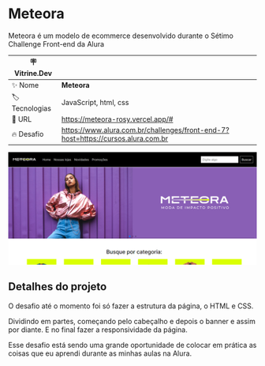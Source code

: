 # Meteora 

Meteora é um modelo de ecommerce desenvolvido durante o Sétimo Challenge Front-end da Alura

| :placard: Vitrine.Dev |     |
| -------------  | --- |
| :sparkles: Nome        | **Meteora**
| :label: Tecnologias | JavaScript, html, css
| :rocket: URL         | https://meteora-rosy.vercel.app/#
| :fire: Desafio     | https://www.alura.com.br/challenges/front-end-7?host=https://cursos.alura.com.br

<!-- Inserir imagem com a #vitrinedev ao final do link -->
![](assets/print.png#vitrinedev)

## Detalhes do projeto

O desafio até o momento foi só fazer a estrutura da página, o HTML e CSS.

Dividindo em partes, começando pelo cabeçalho e depois o banner e assim por diante. E no final fazer a responsividade da página.

Esse desafio está sendo uma grande oportunidade de colocar em prática as coisas que eu aprendi durante as minhas aulas na Alura.
